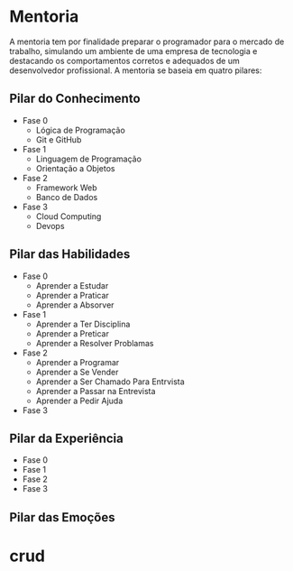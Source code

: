 # Mentoria

A mentoria tem por finalidade preparar o programador para o mercado de trabalho, simulando um ambiente de uma empresa de tecnologia e destacando os comportamentos corretos e adequados de um desenvolvedor profissional. A mentoria se baseia em quatro pilares:

## Pilar do Conhecimento

* Fase 0
   - Lógica de Programação
   - Git e GitHub
* Fase 1
   - Linguagem de Programação
   - Orientação a Objetos 
* Fase 2
   - Framework Web 
   - Banco de Dados
* Fase 3
   - Cloud Computing
   - Devops

## Pilar das Habilidades

* Fase 0
   - Aprender a Estudar
   - Aprender a Praticar
   - Aprender a Absorver
* Fase 1
   - Aprender a Ter Disciplina
   - Aprender a Preticar
   - Aprender a Resolver Problamas
* Fase 2
   - Aprender a Programar
   - Aprender a Se Vender
   - Aprender a Ser Chamado Para Entrvista
   - Aprender a Passar na Entrevista
   - Aprender a Pedir Ajuda
* Fase 3

## Pilar da Experiência

* Fase 0
* Fase 1
* Fase 2
* Fase 3

## Pilar das Emoções
# crud
